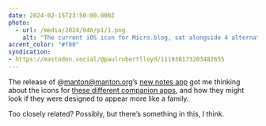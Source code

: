 ```yaml
---
date: 2024-02-15T23:50:00.000Z
photo:
  - url: /media/2024/046/p1/1.png
    alt: "The current iOS icon for Micro.blog, sat alongside 4 alternative icons for Strata, Sunlit, Wavelength and Epilogue. All icons share a yellow colour palette and feature overlapping shapes."
accent_color: "#f80"
syndication:
- https://mastodon.social/@paulrobertlloyd/111938173203482655
---
```


The release of @manton@manton.org’s [new notes app](https://www.manton.org/2024/02/13/introducing-notes-in.html) got me thinking about the icons for [these different companion apps](https://apps.apple.com/gb/developer/micro-blog-llc/id1253201334), and how they might look if they were designed to appear more like a family.

Too closely related? Possibly, but there’s something in this, I think.
